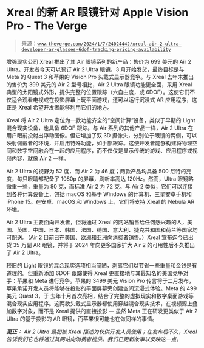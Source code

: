 <!--yml

类别：未分类

发布日期：2024-05-27 14:34:39

-->

# Xreal 的新 AR 眼镜针对 Apple Vision Pro - The Verge

> 来源：[`www.theverge.com/2024/1/7/24024442/xreal-air-2-ultra-developer-ar-glasses-6dof-tracking-pricing-availability`](https://www.theverge.com/2024/1/7/24024442/xreal-air-2-ultra-developer-ar-glasses-6dof-tracking-pricing-availability)

增强现实公司 Xreal 推出了其 Air 眼镜系列的新产品：售价为 699 美元的 Air 2 Ultra。开发者今天可以预订 Air 2 Ultra 眼镜，3 月开始发货，最终目标是与 Meta 的 Quest 3 和苹果的 Vision Pro 头戴式显示器竞争。与 Xreal 去年末推出的售价为 399 美元的 Air 2 型号相比，Air 2 Ultra 眼镜功能更全面，采用 Xreal 典型的太阳镜式外形，提供完整的位置跟踪（六自由度，或 6DOF）。这使它们不仅适合观看电视或在投影屏幕上玩平面游戏，还可以运行沉浸式 AR 应用程序，这正是 Xreal 希望开发者能够利用它们的地方。

Xreal 将 Air 2 Ultra 定位为一款功能齐全的“空间计算”设备，类似于早期的 Light 混合现实设备，也具备 6DOF 跟踪。与 Air 系列的其他产品一样，Air 2 Ultra 在用户眼前投射出浮动图像。但它增加了双 3D 摄像头，分别位于眼镜的两侧，可以映射佩戴者的环境，并启用特殊功能，如手部跟踪。这使开发者能够构建将物理空间和数字空间融合在一起的应用程序，而不仅仅是显示传统的游戏、应用程序或视频内容，就像 Air 2 一样。

Air 2 Ultra 的视野为 52 度，而 Air 2 为 46 度；两款产品均具备 500 尼特的亮度，每只眼睛都配备了 1080p 的屏幕，刷新率高达 120Hz。然而，Ultra 眼镜略微重一些，重量为 80 克，而标准 Air 2 为 72 克。与 Air 2 类似，它们可以连接到各种计算设备上，包括 macOS 和基于 Windows 的计算机、三星安卓手机和 iPhone 15。在安卓、macOS 和 Windows 上，它们将支持 Xreal 的 Nebula AR 环境。

Air 2 Ultra 主要面向开发者，但将通过 Xreal 的网站销售给任何感兴趣的人，美国、英国、中国、日本、韩国、法国、德国、意大利、捷克共和国和荷兰等国家均可配送。（Air 2 目前已在美国、欧洲和亚洲向消费者销售。）Xreal 宣布迄今已出货 35 万副 AR 眼镜，并将于 2024 年向更多国家扩大 Air 2 的可用性后不久推出了 Air 2 Ultra。

较旧的 Light 眼镜的混合现实选项相当简陋，剥离它们以节省一些重量和金钱是有道理的。但重新添加 6DOF 跟踪使得 Xreal 更直接地与其最知名的美国竞争对手：苹果和 Meta 进行竞争。苹果的 3499 美元 Vision Pro 传言将于二月发布，苹果承诺开发人员将能够在投影的平面屏幕旁创建空间沉浸式体验。Meta 的 499 美元 Quest 3，于 去年十月首次亮相，结合了完整的虚拟现实和数字桌面游戏等混合现实应用程序。这两款头戴式显示器都使用穿越混合现实技术，在视频源上叠加数字对象，而不是 Xreal 提供的直接投影 — 虽然 Meta 正在研发更类似于 Air 2 Ultra 的基于投影的 AR 眼镜，而苹果很可能也在做同样的事情。

***更正：** Air 2 Ultra 最初被 Xreal 描述为仅供开发人员使用；在发布后不久，Xreal 告诉我们它也将通过其网站向消费者提供。我们已更新故事以反映这一点。*
